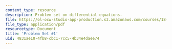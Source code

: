 ```yaml
---
content_type: resource
description: Problem set on differential equations.
file: https://ol-ocw-studio-app-production.s3.amazonaws.com/courses/18-034-honors-differential-equations-spring-2009/4831ae104fb8cbc17cc54b34e4daee74_MIT18_034s09_pset01.pdf
file_type: application/pdf
resourcetype: Document
title: 'Problem Set #1'
uid: 4831ae10-4fb8-cbc1-7cc5-4b34e4daee74
---
```

